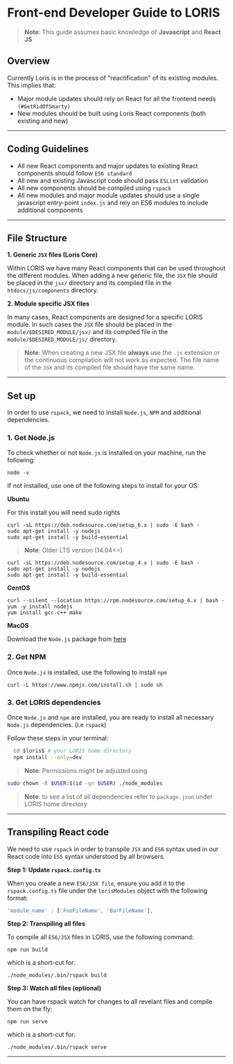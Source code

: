 # Front-end Developer Guide to LORIS

>**Note**: This guide assumes basic knowledge of **Javascript** and **React JS**

## Overview

Currently Loris is in the process of "reactification" of its existing modules. This implies that:
- Major module updates should rely on React for all the frontend needs `(#GetRidOfSmarty)`
- New modules should be built using Loris React components (both existing and new)

---

## Coding Guidelines
- All new React components and major updates to existing React components should follow `ES6 standard`
- All new and existing Javascript code should pass `ESLint` validation
- All new components should be compiled using `rspack`
- All new modules and major module updates should use a single javascript entry-point `index.js` and rely on ES6 modules to include additional components

---

## File Structure

**1. Generic `JSX` files (Loris Core)**

Within LORIS we have many React components that can be used throughout the different modules. When adding a new generic file, the `JSX` file should be placed in the `jsx/` directory and its compiled file in the `htdocs/js/components` directory.

**2. Module specific JSX files**

In many cases, React components are designed for a specific LORIS module. In such cases the `JSX` file should be placed in the
`module/$DESIRED_MODULE/jsx/` and its compiled file in the `module/$DESIRED_MODULE/js/` directory.


>**Note**: When creating a new JSX file **always** use the `.js` extension or the continuous compilation will not work as expected. The file name of the `JSX` and its compiled file should have the same name.

---

## Set up

In order to use `rspack`, we need to install `Node.js`, `NPM` and additional dependencies.

### 1. Get Node.js

To check whether or not `Node.js` is installed on your machine, run the following:
```
node -v
```

If not installed, use one of the following steps to install for your OS:

**Ubuntu**

For this install you will need sudo rights

```
curl -sL https://deb.nodesource.com/setup_6.x | sudo -E bash -
sudo apt-get install -y nodejs
sudo apt-get install -y build-essential
```
>**Note**: Older LTS version (14.04<=)
```
curl -sL https://deb.nodesource.com/setup_4.x | sudo -E bash -
sudo apt-get install -y nodejs
sudo apt-get install -y build-essential
```


**CentOS**

```
curl --silent --location https://rpm.nodesource.com/setup_6.x | bash -
yum -y install nodejs
yum install gcc-c++ make
```

**MacOS**

Download the `Node.js` package from [here](https://nodejs.org/en/)

### 2. Get NPM

Once `Node.js` is installed, use the following to install `npm`

```
curl -L https://www.npmjs.com/install.sh | sudo sh
```

### 3. Get LORIS dependencies

Once `Node.js` and `npm` are installed, you are ready to install all necessary `Node.js` dependencies. (i.e `rspack`)

Follow these steps in your terminal:

```bash
  cd $loris$ # your LORIS home directory
  npm install --only=dev
```

>**Note**: Permissions might be adjusted using
```bash
sudo chown -R $USER:$(id -gn $USER) ./node_modules
```

>**Note**: to see a list of all dependencies refer to `package.json` under LORIS home directory

---

## Transpiling React code

We need to use `rspack` in order to transpile `JSX` and `ES6` syntax used in our React code into `ES5` syntax understood by all browsers.

**Step 1: Update `rspack.config.ts`**

When you create a new `ES6/JSX file`, ensure you add it to the `rspack.config.ts` file under the `lorisModules` object with the following format:

```js
'module_name' : ['FooFileName', 'BarFileName'],
```

**Step 2: Transpiling all files**

To compile all `ES6/JSX` files in LORIS, use the following command:

```
npm run build
```

which is a short-cut for:

```
./node_modules/.bin/rspack build
```

**Step 3: Watch all files (optional)**

You can have rspack watch for changes to all revelant files and compile them on the fly:

```
npm run serve
```

which is a short-cut for:

```
./node_modules/.bin/rspack serve
```

---
